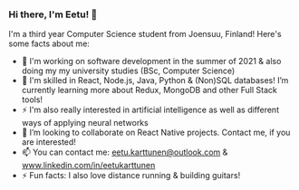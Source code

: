 ### Hi there, I'm Eetu! 👋

I'm a third year Computer Science student from Joensuu, Finland! Here's some facts about me:

- 🔭 I'm working on software development in the summer of 2021 & also doing my my university studies (BSc, Computer Science)  
- 🌱 I'm skilled in React, Node.js, Java, Python & (Non)SQL databases! I’m currently learning more about Redux, MongoDB and other Full Stack tools!
- ⚡ I'm also really interested in artificial intelligence as well as different ways of applying neural networks
- 👯 I’m looking to collaborate on React Native projects. Contact me, if you are interested!
- 📫 You can contact me: eetu.karttunen@outlook.com & www.linkedin.com/in/eetukarttunen
- ⚡ Fun facts: I also love distance running & building guitars!
